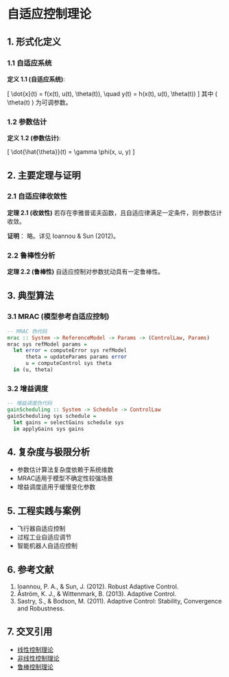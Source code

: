 # 自适应控制理论

## 1. 形式化定义

### 1.1 自适应系统

**定义 1.1 (自适应系统)**:

\[
\dot{x}(t) = f(x(t), u(t), \theta(t)), \quad y(t) = h(x(t), u(t), \theta(t))
\]
其中 \( \theta(t) \) 为可调参数。

### 1.2 参数估计

**定义 1.2 (参数估计)**:

\[
\dot{\hat{\theta}}(t) = \gamma \phi(x, u, y)
\]

## 2. 主要定理与证明

### 2.1 自适应律收敛性

**定理 2.1 (收敛性)**
若存在李雅普诺夫函数，且自适应律满足一定条件，则参数估计收敛。

**证明**：
略。详见 Ioannou & Sun (2012)。

### 2.2 鲁棒性分析

**定理 2.2 (鲁棒性)**
自适应控制对参数扰动具有一定鲁棒性。

## 3. 典型算法

### 3.1 MRAC (模型参考自适应控制)

```haskell
-- MRAC 伪代码
mrac :: System -> ReferenceModel -> Params -> (ControlLaw, Params)
mrac sys refModel params =
  let error = computeError sys refModel
      theta = updateParams params error
      u = computeControl sys theta
  in (u, theta)
```

### 3.2 增益调度

```haskell
-- 增益调度伪代码
gainScheduling :: System -> Schedule -> ControlLaw
gainScheduling sys schedule =
  let gains = selectGains schedule sys
  in applyGains sys gains
```

## 4. 复杂度与极限分析

- 参数估计算法复杂度依赖于系统维数
- MRAC适用于模型不确定性较强场景
- 增益调度适用于缓慢变化参数

## 5. 工程实践与案例

- 飞行器自适应控制
- 过程工业自适应调节
- 智能机器人自适应控制

## 6. 参考文献

1. Ioannou, P. A., & Sun, J. (2012). Robust Adaptive Control.
2. Åström, K. J., & Wittenmark, B. (2013). Adaptive Control.
3. Sastry, S., & Bodson, M. (2011). Adaptive Control: Stability, Convergence and Robustness.

## 7. 交叉引用

- [线性控制理论](./01_Linear_Control_Theory.md)
- [非线性控制理论](./02_Nonlinear_Control_Theory.md)
- [鲁棒控制理论](./04_Robust_Control_Theory.md)

